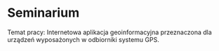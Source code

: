 Seminarium
==========
Temat pracy: Internetowa aplikacja geoinformacyjna przeznaczona dla urządzeń wyposażonych w odbiorniki systemu GPS.

